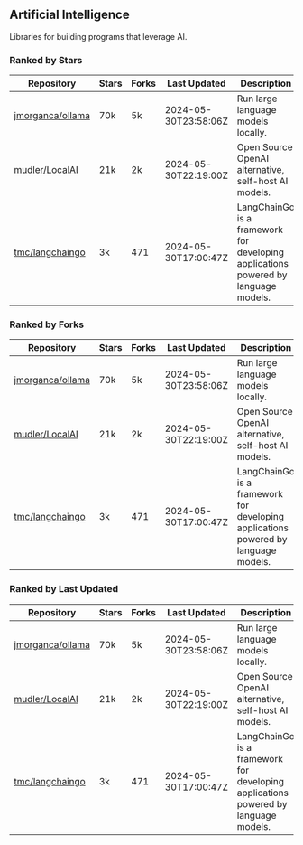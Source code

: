 ## Artificial Intelligence

Libraries for building programs that leverage AI.

### Ranked by Stars

| Repository | Stars | Forks | Last Updated | Description | 
|------------|-------|-------|--------------|-------------|
| [jmorganca/ollama](https://github.com/jmorganca/ollama) | 70k | 5k | 2024-05-30T23:58:06Z |  Run large language models locally. |
| [mudler/LocalAI](https://github.com/mudler/LocalAI) | 21k | 2k | 2024-05-30T22:19:00Z |  Open Source OpenAI alternative, self-host AI models. |
| [tmc/langchaingo](https://github.com/tmc/langchaingo) | 3k | 471 | 2024-05-30T17:00:47Z |  LangChainGo is a framework for developing applications powered by language models. |

### Ranked by Forks

| Repository | Stars | Forks | Last Updated | Description | 
|------------|-------|-------|--------------|-------------|
| [jmorganca/ollama](https://github.com/jmorganca/ollama) | 70k | 5k | 2024-05-30T23:58:06Z |  Run large language models locally. |
| [mudler/LocalAI](https://github.com/mudler/LocalAI) | 21k | 2k | 2024-05-30T22:19:00Z |  Open Source OpenAI alternative, self-host AI models. |
| [tmc/langchaingo](https://github.com/tmc/langchaingo) | 3k | 471 | 2024-05-30T17:00:47Z |  LangChainGo is a framework for developing applications powered by language models. |

### Ranked by Last Updated

| Repository | Stars | Forks | Last Updated | Description | 
|------------|-------|-------|--------------|-------------|
| [jmorganca/ollama](https://github.com/jmorganca/ollama) | 70k | 5k | 2024-05-30T23:58:06Z |  Run large language models locally. |
| [mudler/LocalAI](https://github.com/mudler/LocalAI) | 21k | 2k | 2024-05-30T22:19:00Z |  Open Source OpenAI alternative, self-host AI models. |
| [tmc/langchaingo](https://github.com/tmc/langchaingo) | 3k | 471 | 2024-05-30T17:00:47Z |  LangChainGo is a framework for developing applications powered by language models. |

